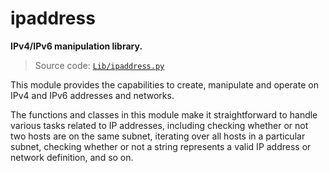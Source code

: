 # ipaddress

**IPv4/IPv6 manipulation library.**

> Source code: [`Lib/ipaddress.py`](https://github.com/python/cpython/tree/3.11/Lib/ipaddress.py)

This module provides the capabilities to create, manipulate and operate on IPv4 and IPv6 addresses and networks.

The functions and classes in this module make it straightforward to handle various tasks related to IP addresses, including checking whether or not two hosts are on the same subnet, iterating over all hosts in a particular subnet, checking whether or not a string represents a valid IP address or network definition, and so on.
